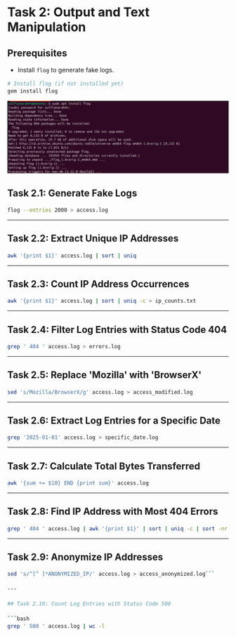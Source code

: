 # Task 2: Output and Text Manipulation

## Prerequisites

- Install `flog` to generate fake logs.

```bash
# Install flog (if not installed yet)
gem install flog
```

![Install](screenshoot/flog.png)

## Task 2.1: Generate Fake Logs

```bash
flog --entries 2000 > access.log
```

---

## Task 2.2: Extract Unique IP Addresses

```bash
awk '{print $1}' access.log | sort | uniq
```

---

## Task 2.3: Count IP Address Occurrences

```bash
awk '{print $1}' access.log | sort | uniq -c > ip_counts.txt
```

---

## Task 2.4: Filter Log Entries with Status Code 404

```bash
grep ' 404 ' access.log > errors.log
```

---

## Task 2.5: Replace 'Mozilla' with 'BrowserX'

```bash
sed 's/Mozilla/BrowserX/g' access.log > access_modified.log
```

---

## Task 2.6: Extract Log Entries for a Specific Date

```bash
grep '2025-01-01' access.log > specific_date.log
```

---

## Task 2.7: Calculate Total Bytes Transferred

```bash
awk '{sum += $10} END {print sum}' access.log
```

---

## Task 2.8: Find IP Address with Most 404 Errors

```bash
grep ' 404 ' access.log | awk '{print $1}' | sort | uniq -c | sort -nr | head -n 1 > top_404_ip.txt
```

---

## Task 2.9: Anonymize IP Addresses

````bash
sed 's/^[^ ]*ANONYMIZED_IP/' access.log > access_anonymized.log```

---

## Task 2.10: Count Log Entries with Status Code 500

```bash
grep ' 500 ' access.log | wc -l
````
